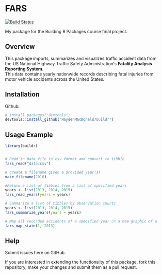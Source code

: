 # FARS

[![Build Status](https://travis-ci.org/HaydenMacDonald/buildr.svg?branch=master)](https://travis-ci.org/HaydenMacDonald/buildr)

My package for the Building R Packages course final project.

## Overview

This package imports, summarizes and visualizes traffic accident data from the US National Highway Traffic Safety Administration's **Fatality Analysis Reporting System**.  
This data contains yearly nationwide records describing fatal injuries from motor vehicle accidents across the United States.  

## Installation

Github:  
``` r
# install.packages("devtools")
devtools::install_github("HaydenMacDonald/buildr")
```  
  
## Usage Example

``` r
library(buildr)


# Read in data file in csv format and convert to tibble 
fars_read("data.csv")

# Create a filename given a provided year(s)
make_filename(2018)

#Return a list of tibbles from a list of specified years
years <- list(2013, 2014, 2015)
fars_read_years(years = years)

# Summarize a list of tibbles by observation counts
years <- list(2013, 2014, 2015)
fars_summarize_years(years = years)

# Map all recorded accidents of a specified year on a map graphic of a specified state
fars_map_state(1, 2013)

```  
  
## Help

Submit issues here on GitHub.  

If you are interested in extending the functionality of this package, fork this repository, make your changes and submit them as a pull request.  
